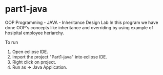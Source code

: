 # part1-java
OOP Programming - JAVA - Inheritance Design Lab
In this program we have done OOP's concepts like inheritance and overriding by using example of hosipital employee heriarchy.

To run
1. Open eclipse IDE.
2. Import the project "Part1-java" into eclipse IDE.
3. Right click on project.
4. Run as -> Java Application.
